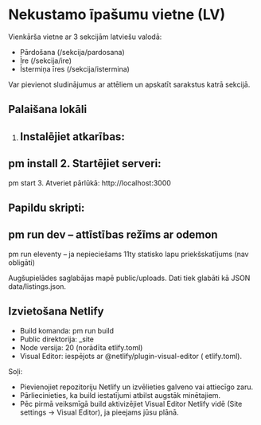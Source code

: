 # Nekustamo īpašumu vietne (LV)

Vienkārša vietne ar 3 sekcijām latviešu valodā:

- Pārdošana (/sekcija/pardosana)
- Īre (/sekcija/ire)
- Īstermiņa īres (/sekcija/istermina)

Var pievienot sludinājumus ar attēliem un apskatīt sarakstus katrā sekcijā.

## Palaišana lokāli

1. Instalējiet atkarības:
   - 
pm install
2. Startējiet serveri:
   - 
pm start
3. Atveriet pārlūkā: http://localhost:3000

Papildu skripti:
- 
pm run dev – attīstības režīms ar 
odemon
- 
pm run eleventy – ja nepieciešams 11ty statisko lapu priekšskatījums (nav obligāti)

Augšupielādes saglabājas mapē public/uploads. Dati tiek glabāti kā JSON data/listings.json.

## Izvietošana Netlify

- Build komanda: 
pm run build
- Public direktorija: _site
- Node versija: 20 (norādīta 
etlify.toml)
- Visual Editor: iespējots ar @netlify/plugin-visual-editor (
etlify.toml).

Soļi:
- Pievienojiet repozitoriju Netlify un izvēlieties galveno vai attiecīgo zaru.
- Pārliecinieties, ka build iestatījumi atbilst augstāk minētajiem.
- Pēc pirmā veiksmīgā build aktivizējiet Visual Editor Netlify vidē (Site settings → Visual Editor), ja pieejams jūsu plānā.